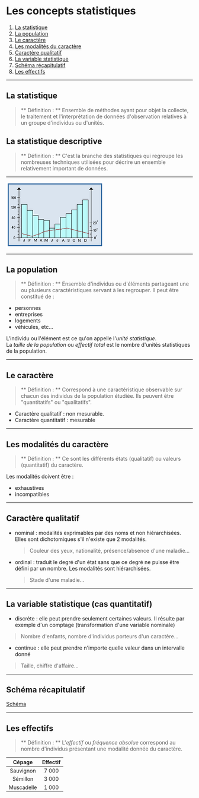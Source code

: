 # Les concepts statistiques

  1. [La statistique](#/2/1)  
  2. [La population](#/2/2)   
  3. [Le caractère](#/2/3)   
  4. [Les modalités du caractère](#/2/4)   
  5. [Caractère qualitatif](#/2/5)   
  6. [La variable statistique](#/2/6)   
  7. [Schéma récapitulatif](#/2/7)
  8. [Les effectifs](#/2/8)



----

## La statistique

> ** Définition : **
> Ensemble de méthodes ayant pour objet la collecte, le traitement et l'interprétation de données d'observation relatives à un groupe d'individus ou d'unités.

## La statistique descriptive  

> ** Définition : **
> C'est la branche des statistiques qui regroupe les nombreuses techniques utilisées pour décrire un ensemble relativement important de données.

----

![précipitations-brest](g1l1_01.jpg)  

----

## La population

> ** Définition : **
> Ensemble d'individus ou d'éléments partageant une ou plusieurs caractéristiques servant à les regrouper. Il peut être constitué de :
  - personnes
  - entreprises
  - logements
  - véhicules, etc...  

  L'individu ou l'élément est ce qu'on appelle l'*unité statistique*.  
  La *taille de la population* ou *effectif total* est le nombre d'unités statistiques de la population.  

----

## Le caractère

> ** Définition : **
> Correspond à une caractéristique observable sur chacun des individus de la population étudiée. Ils peuvent être "quantitatifs" ou "qualitatifs".

- Caractère qualitatif : non mesurable.
- Caractère quantitatif : mesurable

----

## Les modalités du caractère

> ** Définition : **
> Ce sont les différents états (qualitatif) ou valeurs (quantitatif) du caractère.

Les modalités doivent être :
- exhaustives
- incompatibles

----

## Caractère qualitatif
- nominal : modalités exprimables par des noms et non hiérarchisées. Elles sont dichotomiques s'il n'existe que 2 modalités.
  > Couleur des yeux, nationalité, présence/absence d'une maladie...  
- ordinal : traduit le degré d'un état sans que ce degré ne puisse être défini par un nombre. Les modalités sont hiérarchisées.
  > Stade d'une maladie...

----

## La variable statistique (cas quantitatif)

- discrète : elle peut prendre seulement certaines valeurs. Il résulte par exemple d'un comptage (transformation d'une variable nominale)  
> Nombre d'enfants, nombre d'individus porteurs d'un caractère...


- continue : elle peut prendre n'importe quelle valeur dans un intervalle donné  
> Taille, chiffre d'affaire...

----

## Schéma récapitulatif

[Schéma](schema.odt)

----

## Les effectifs

> ** Définition : **
> L'*effectif* ou *fréquence absolue* correspond au nombre d'individus présentant une modalité donnée du caractère.

| Cépage | Effectif |
| :---:  |  :---:   |
| Sauvignon | 7 000 |
| Sémillon | 3 000 |
| Muscadelle | 1 000 |
